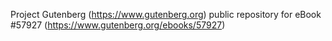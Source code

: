 Project Gutenberg (https://www.gutenberg.org) public repository for
eBook #57927 (https://www.gutenberg.org/ebooks/57927)
